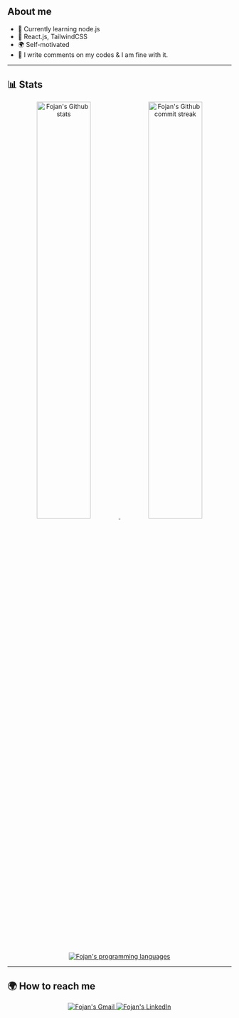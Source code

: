 ## **About me**

- 💫 Currently learning node.js
- 🔮 React.js, TailwindCSS
- :earth_africa: Self-motivated
- :space_invader: I write comments on my codes & I am fine with it. 

---

## **📊 Stats**

<div align="center" style="text-align:center">
    <a href="#">
        <img width="49%" src="https://github-readme-stats.vercel.app/api?username=fojanb&show_icons=true&theme=calm&count_private=true"
            alt="Fojan's Github stats">
    </a>
    <a href="#">
        <img width="49%" src="https://github-readme-streak-stats.herokuapp.com/?user=fojanb&theme=calm"
            alt="Fojan's Github commit streak">
    </a>
    <a href="#">
        <img src="https://github-readme-stats.vercel.app/api/top-langs/?username=fojanb&layout=compact&theme=calm&langs_count=4" alt="Fojan's programming languages"/>
    </a>
<!--     <a href="https://wakatime.com/@d02b98bb-107e-4342-a6ae-9730341305b7/">
        <img width="40%" src="https://wakatime.com/share/@d02b98bb-107e-4342-a6ae-9730341305b7/a14535da-67f8-49b0-a5ec-c4b08b8e9438.svg"
            alt="Fojan's wakatime last year stats">
    </a> -->
</div>

---

## **:earth_africa: How to reach me**

<div align="center" style="text-align:center">
    <a href="mailto:fojanbabaali@gmail.com">
        <img src="https://img.shields.io/badge/-Gmail-EA4335?style=for-the-badge&logo=Gmail&logoColor=white"
            alt="Fojan's Gmail">
    </a>
    <a href="https://www.linkedin.com/in/fojanbabaali/">
        <img src="https://img.shields.io/badge/LinkedIn-0A66C2?style=for-the-badge&logo=linkedin&logoColor=white"
            alt="Fojan's LinkedIn">
    </a>
</div>


